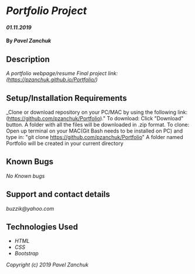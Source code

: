 # _Portfolio Project_

#### _01.11.2019_

#### By _**Pavel Zanchuk**_

## Description

_A portfolio webpage/resume_
_Final project link: (https://pzanchuk.github.io/Portfolio/)_

## Setup/Installation Requirements

_Clone or download repository on your PC/MAC by using the following link:
(https://github.com/pzanchuk/Portfolio)."
To download:
Click "Download" button. A folder with all the files will be downloaded in .zip format.
To clone:
Open up terminal on your MAC(Git Bash needs to be installed on PC) and type in: "git clone https://github.com/pzanchuk/Portfolio"
A folder named Portfolio will be created in your current directory

## Known Bugs

_No Known bugs_

## Support and contact details

_buzzik@yahoo.com_

## Technologies Used

* _HTML_
* _CSS_
* _Bootstrap_

*Copyright (c) 2019 Pavel Zanchuk*
